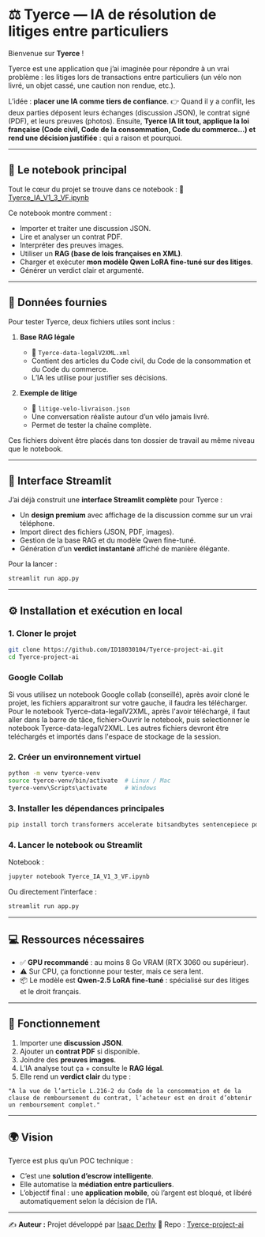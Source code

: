 # ⚖️ Tyerce — IA de résolution de litiges entre particuliers

Bienvenue sur **Tyerce** !

Tyerce est une application que j’ai imaginée pour répondre à un vrai problème : les litiges lors de transactions entre particuliers (un vélo non livré, un objet cassé, une caution non rendue, etc.).

L’idée : **placer une IA comme tiers de confiance**.
👉 Quand il y a conflit, les deux parties déposent leurs échanges (discussion JSON), le contrat signé (PDF), et leurs preuves (photos).
Ensuite, **Tyerce IA lit tout, applique la loi française (Code civil, Code de la consommation, Code du commerce…) et rend une décision justifiée** : qui a raison et pourquoi.

---

## 🚀 Le notebook principal

Tout le cœur du projet se trouve dans ce notebook :
🔗 [Tyerce\_IA\_V1\_3\_VF.ipynb](https://github.com/ID18030104/Tyerce-project-ai/blob/main/Tyerce_IA_V1_3_VF.ipynb)

Ce notebook montre comment :

* Importer et traiter une discussion JSON.
* Lire et analyser un contrat PDF.
* Interpréter des preuves images.
* Utiliser un **RAG (base de lois françaises en XML)**.
* Charger et exécuter **mon modèle Qwen LoRA fine-tuné sur des litiges**.
* Générer un verdict clair et argumenté.

---

## 📂 Données fournies

Pour tester Tyerce, deux fichiers utiles sont inclus :

1. **Base RAG légale**

   * 📄 `Tyerce-data-legalV2XML.xml`
   * Contient des articles du Code civil, du Code de la consommation et du Code du commerce.
   * L’IA les utilise pour justifier ses décisions.

2. **Exemple de litige**

   * 📄 `litige-velo-livraison.json`
   * Une conversation réaliste autour d’un vélo jamais livré.
   * Permet de tester la chaîne complète.

Ces fichiers doivent être placés dans ton dossier de travail au même niveau que le notebook.

---

## 🎨 Interface Streamlit

J’ai déjà construit une **interface Streamlit complète** pour Tyerce :

* Un **design premium** avec affichage de la discussion comme sur un vrai téléphone.
* Import direct des fichiers (JSON, PDF, images).
* Gestion de la base RAG et du modèle Qwen fine-tuné.
* Génération d’un **verdict instantané** affiché de manière élégante.

Pour la lancer :

```bash
streamlit run app.py
```

---

## ⚙️ Installation et exécution en local

### 1. Cloner le projet

```bash
git clone https://github.com/ID18030104/Tyerce-project-ai.git
cd Tyerce-project-ai
```

  ### Google Collab

Si vous utilisez un notebook Google collab (conseillé), après avoir cloné le projet, les fichiers apparaitront sur votre gauche, il faudra les télécharger. Pour le notebook Tyerce-data-legalV2XML, après l'avoir téléchargé, il faut aller dans la barre de tâce, fichier>Ouvrir le notebook, puis selectionner le notebook Tyerce-data-legalV2XML. Les autres fichiers devront être teléchargés et importés dans l'espace de stockage de la session. 

### 2. Créer un environnement virtuel

```bash
python -m venv tyerce-venv
source tyerce-venv/bin/activate  # Linux / Mac
tyerce-venv\Scripts\activate     # Windows
```

### 3. Installer les dépendances principales

```bash
pip install torch transformers accelerate bitsandbytes sentencepiece pdfplumber pytesseract lxml streamlit
```

### 4. Lancer le notebook ou Streamlit

Notebook :

```bash
jupyter notebook Tyerce_IA_V1_3_VF.ipynb
```

Ou directement l’interface :

```bash
streamlit run app.py
```

---

## 💻 Ressources nécessaires

* ✅ **GPU recommandé** : au moins 8 Go VRAM (RTX 3060 ou supérieur).
* ⚠️ Sur CPU, ça fonctionne pour tester, mais ce sera lent.
* 📦 Le modèle est **Qwen-2.5 LoRA fine-tuné** : spécialisé sur des litiges et le droit français.

---

## 🧠 Fonctionnement

1. Importer une **discussion JSON**.
2. Ajouter un **contrat PDF** si disponible.
3. Joindre des **preuves images**.
4. L’IA analyse tout ça + consulte le **RAG légal**.
5. Elle rend un **verdict clair** du type :

```
"A la vue de l’article L.216-2 du Code de la consommation et de la clause de remboursement du contrat, l’acheteur est en droit d’obtenir un remboursement complet."
```

---

## 🌍 Vision

Tyerce est plus qu’un POC technique :

* C’est une **solution d’escrow intelligente**.
* Elle automatise la **médiation entre particuliers**.
* L’objectif final : une **application mobile**, où l’argent est bloqué, et libéré automatiquement selon la décision de l’IA.

---

✍️ **Auteur :** Projet développé par [Isaac Derhy](https://github.com/ID18030104)
📌 Repo : [Tyerce-project-ai](https://github.com/ID18030104/Tyerce-project-ai)



